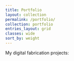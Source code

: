 ```yaml
---
title: Portfolio
layout: collection
permalink: /portfolio/
collection: portfolio
entries_layout: grid
classes: wide
sort_by: weight
---
```


My digital fabrication projects:

